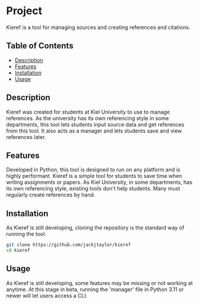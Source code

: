 # Project

Kieref is a tool for managing sources and creating references and citations.

## Table of Contents

- [Description](#description)
- [Features](#features)
- [Installation](#installation)
- [Usage](#usage)

## Description

Kieref was created for students at Kiel University to use to manage references. 
As the university has its own referencing style in some departments, this tool
lets students input source data and get references from this tool. It also acts
as a manager and lets students save and view references later.

## Features

Developed in Python, this tool is designed to run on any platform and is highly
performant. Kieref is a simple tool for students to save time when writing assignments
or papers. As Kiel University, in some departments, has its own referencing style,
existing tools don't help students. Many must regularly create references by hand.

## Installation

As Kieref is still developing, cloning the repository is the standard way of running
the tool.

```bash
git clone https://github.com/jackjtaylor/kieref
cd kieref
```

## Usage

As Kieref is still developing, some features may be missing or not working at 
anytime. At this stage in beta, running the 'manager' file in Python 3.11 or newer
will let users access a CLI.